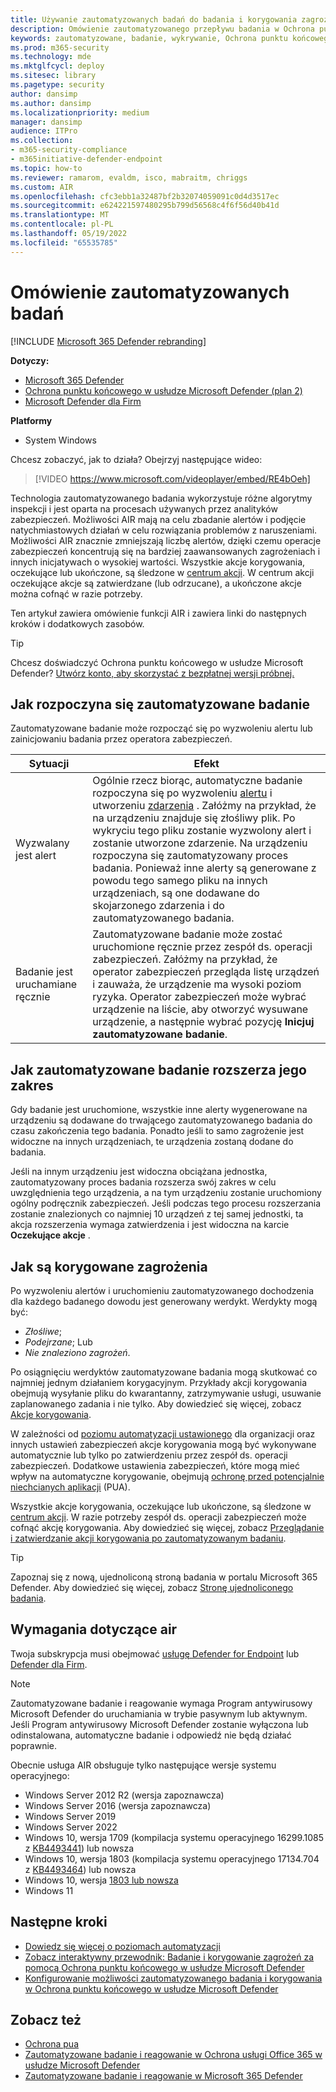 ```yaml
---
title: Używanie zautomatyzowanych badań do badania i korygowania zagrożeń
description: Omówienie zautomatyzowanego przepływu badania w Ochrona punktu końcowego w usłudze Microsoft Defender.
keywords: zautomatyzowane, badanie, wykrywanie, Ochrona punktu końcowego w usłudze Microsoft Defender
ms.prod: m365-security
ms.technology: mde
ms.mktglfcycl: deploy
ms.sitesec: library
ms.pagetype: security
author: dansimp
ms.author: dansimp
ms.localizationpriority: medium
manager: dansimp
audience: ITPro
ms.collection:
- m365-security-compliance
- m365initiative-defender-endpoint
ms.topic: how-to
ms.reviewer: ramarom, evaldm, isco, mabraitm, chriggs
ms.custom: AIR
ms.openlocfilehash: cfc3ebb1a32487bf2b32074059091c0d4d3517ec
ms.sourcegitcommit: e624221597480295b799d56568c4f6f56d40b41d
ms.translationtype: MT
ms.contentlocale: pl-PL
ms.lasthandoff: 05/19/2022
ms.locfileid: "65535785"
---
```

# <a name="overview-of-automated-investigations"></a>Omówienie zautomatyzowanych badań

[!INCLUDE [Microsoft 365 Defender rebranding](../../includes/microsoft-defender.md)]

**Dotyczy:**
- [Microsoft 365 Defender](https://go.microsoft.com/fwlink/?linkid=2118804)
- [Ochrona punktu końcowego w usłudze Microsoft Defender (plan 2)](https://go.microsoft.com/fwlink/p/?linkid=2154037) 
- [Microsoft Defender dla Firm](../defender-business/mdb-overview.md)

**Platformy**
- System Windows

Chcesz zobaczyć, jak to działa? Obejrzyj następujące wideo:

> [!VIDEO https://www.microsoft.com/videoplayer/embed/RE4bOeh]

Technologia zautomatyzowanego badania wykorzystuje różne algorytmy inspekcji i jest oparta na procesach używanych przez analityków zabezpieczeń. Możliwości AIR mają na celu zbadanie alertów i podjęcie natychmiastowych działań w celu rozwiązania problemów z naruszeniami. Możliwości AIR znacznie zmniejszają liczbę alertów, dzięki czemu operacje zabezpieczeń koncentrują się na bardziej zaawansowanych zagrożeniach i innych inicjatywach o wysokiej wartości. Wszystkie akcje korygowania, oczekujące lub ukończone, są śledzone w [centrum akcji](auto-investigation-action-center.md). W centrum akcji oczekujące akcje są zatwierdzane (lub odrzucane), a ukończone akcje można cofnąć w razie potrzeby.

Ten artykuł zawiera omówienie funkcji AIR i zawiera linki do następnych kroków i dodatkowych zasobów.

> [!TIP]
> Chcesz doświadczyć Ochrona punktu końcowego w usłudze Microsoft Defender? [Utwórz konto, aby skorzystać z bezpłatnej wersji próbnej.](https://signup.microsoft.com/create-account/signup?products=7f379fee-c4f9-4278-b0a1-e4c8c2fcdf7e&ru=https://aka.ms/MDEp2OpenTrial?ocid=docs-wdatp-automated-investigations-abovefoldlink)

## <a name="how-the-automated-investigation-starts"></a>Jak rozpoczyna się zautomatyzowane badanie

Zautomatyzowane badanie może rozpocząć się po wyzwoleniu alertu lub zainicjowaniu badania przez operatora zabezpieczeń.

|Sytuacji|Efekt|
|---|---|
|Wyzwalany jest alert|Ogólnie rzecz biorąc, automatyczne badanie rozpoczyna się po wyzwoleniu [alertu](review-alerts.md) i utworzeniu [zdarzenia](view-incidents-queue.md) . Załóżmy na przykład, że na urządzeniu znajduje się złośliwy plik. Po wykryciu tego pliku zostanie wyzwolony alert i zostanie utworzone zdarzenie. Na urządzeniu rozpoczyna się zautomatyzowany proces badania. Ponieważ inne alerty są generowane z powodu tego samego pliku na innych urządzeniach, są one dodawane do skojarzonego zdarzenia i do zautomatyzowanego badania.|
|Badanie jest uruchamiane ręcznie|Zautomatyzowane badanie może zostać uruchomione ręcznie przez zespół ds. operacji zabezpieczeń. Załóżmy na przykład, że operator zabezpieczeń przegląda listę urządzeń i zauważa, że urządzenie ma wysoki poziom ryzyka. Operator zabezpieczeń może wybrać urządzenie na liście, aby otworzyć wysuwane urządzenie, a następnie wybrać pozycję **Inicjuj zautomatyzowane badanie**.|

## <a name="how-an-automated-investigation-expands-its-scope"></a>Jak zautomatyzowane badanie rozszerza jego zakres

Gdy badanie jest uruchomione, wszystkie inne alerty wygenerowane na urządzeniu są dodawane do trwającego zautomatyzowanego badania do czasu zakończenia tego badania. Ponadto jeśli to samo zagrożenie jest widoczne na innych urządzeniach, te urządzenia zostaną dodane do badania.

Jeśli na innym urządzeniu jest widoczna obciążana jednostka, zautomatyzowany proces badania rozszerza swój zakres w celu uwzględnienia tego urządzenia, a na tym urządzeniu zostanie uruchomiony ogólny podręcznik zabezpieczeń. Jeśli podczas tego procesu rozszerzania zostanie znalezionych co najmniej 10 urządzeń z tej samej jednostki, ta akcja rozszerzenia wymaga zatwierdzenia i jest widoczna na karcie **Oczekujące akcje** .

## <a name="how-threats-are-remediated"></a>Jak są korygowane zagrożenia

Po wyzwoleniu alertów i uruchomieniu zautomatyzowanego dochodzenia dla każdego badanego dowodu jest generowany werdykt. Werdykty mogą być:

- *Złośliwe*;
- *Podejrzane*; Lub
- *Nie znaleziono zagrożeń*.

Po osiągnięciu werdyktów zautomatyzowane badania mogą skutkować co najmniej jednym działaniem korygacyjnym. Przykłady akcji korygowania obejmują wysyłanie pliku do kwarantanny, zatrzymywanie usługi, usuwanie zaplanowanego zadania i nie tylko. Aby dowiedzieć się więcej, zobacz [Akcje korygowania](manage-auto-investigation.md#remediation-actions).

W zależności od [poziomu automatyzacji ustawionego](automation-levels.md) dla organizacji oraz innych ustawień zabezpieczeń akcje korygowania mogą być wykonywane automatycznie lub tylko po zatwierdzeniu przez zespół ds. operacji zabezpieczeń. Dodatkowe ustawienia zabezpieczeń, które mogą mieć wpływ na automatyczne korygowanie, obejmują [ochronę przed potencjalnie niechcianych aplikacji](/windows/security/threat-protection/microsoft-defender-antivirus/detect-block-potentially-unwanted-apps-microsoft-defender-antivirus) (PUA).

Wszystkie akcje korygowania, oczekujące lub ukończone, są śledzone w [centrum akcji](auto-investigation-action-center.md). W razie potrzeby zespół ds. operacji zabezpieczeń może cofnąć akcję korygowania. Aby dowiedzieć się więcej, zobacz [Przeglądanie i zatwierdzanie akcji korygowania po zautomatyzowanym badaniu](/microsoft-365/security/defender-endpoint/manage-auto-investigation).

> [!TIP]
> Zapoznaj się z nową, ujednoliconą stroną badania w portalu Microsoft 365 Defender. Aby dowiedzieć się więcej, zobacz [Stronę ujednoliconego badania](/microsoft-365/security/defender/m365d-autoir-results#new-unified-investigation-page).

## <a name="requirements-for-air"></a>Wymagania dotyczące air

Twoja subskrypcja musi obejmować [usługę Defender for Endpoint](microsoft-defender-endpoint.md) lub [Defender dla Firm](../defender-business/mdb-overview.md).

> [!NOTE]
> Zautomatyzowane badanie i reagowanie wymaga Program antywirusowy Microsoft Defender do uruchamiania w trybie pasywnym lub aktywnym. Jeśli Program antywirusowy Microsoft Defender zostanie wyłączona lub odinstalowana, automatyczne badanie i odpowiedź nie będą działać poprawnie.

Obecnie usługa AIR obsługuje tylko następujące wersje systemu operacyjnego:

- Windows Server 2012 R2 (wersja zapoznawcza)
- Windows Server 2016 (wersja zapoznawcza)
- Windows Server 2019
- Windows Server 2022
- Windows 10, wersja 1709 (kompilacja systemu operacyjnego 16299.1085 z [KB4493441](https://support.microsoft.com/help/4493441/windows-10-update-kb4493441)) lub nowsza
- Windows 10, wersja 1803 (kompilacja systemu operacyjnego 17134.704 z [KB4493464](https://support.microsoft.com/help/4493464/windows-10-update-kb4493464)) lub nowsza
- Windows 10, wersja [1803 lub nowsza](/windows/release-information/status-windows-10-1809-and-windows-server-2019)
- Windows 11

## <a name="next-steps"></a>Następne kroki

- [Dowiedz się więcej o poziomach automatyzacji](automation-levels.md)
- [Zobacz interaktywny przewodnik: Badanie i korygowanie zagrożeń za pomocą Ochrona punktu końcowego w usłudze Microsoft Defender](https://aka.ms/MDATP-IR-Interactive-Guide)
- [Konfigurowanie możliwości zautomatyzowanego badania i korygowania w Ochrona punktu końcowego w usłudze Microsoft Defender](configure-automated-investigations-remediation.md)

## <a name="see-also"></a>Zobacz też

- [Ochrona pua](/windows/security/threat-protection/microsoft-defender-antivirus/detect-block-potentially-unwanted-apps-microsoft-defender-antivirus)
- [Zautomatyzowane badanie i reagowanie w Ochrona usługi Office 365 w usłudze Microsoft Defender](/microsoft-365/security/office-365-security/office-365-air)
- [Zautomatyzowane badanie i reagowanie w Microsoft 365 Defender](/microsoft-365/security/defender/m365d-autoir)
